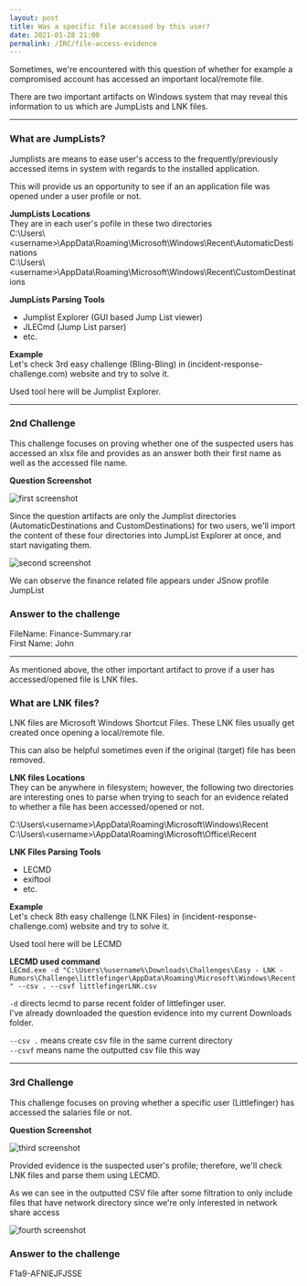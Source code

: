 ```yaml
---
layout: post
title: Was a specific file accessed by this user?
date: 2021-01-28 21:00
permalink: /IRC/file-access-evidence
---
```


Sometimes, we're encountered with this question of whether for example a compromised account has accessed an important local/remote file.

There are two important artifacts on Windows system that may reveal this information to us which are JumpLists and LNK files.

---

### What are JumpLists?
Jumplists are means to ease user's access to the frequently/previously accessed items in system with regards to the installed application.

This will provide us an opportunity to see if an an application file was opened under a user profile or not.

**JumpLists Locations**<br>
They are in each user's pofile in these two directories<br>
C:\Users\\\<username\>\AppData\Roaming\Microsoft\Windows\Recent\AutomaticDestinations<br>
C:\Users\\\<username\>\AppData\Roaming\Microsoft\Windows\Recent\CustomDestinations<br>

**JumpLists Parsing Tools**<br>
- Jumplist Explorer (GUI based Jump List viewer)<br>
- JLECmd (Jump List parser)<br>
- etc.<br> 

**Example**<br>
Let's check 3rd easy challenge (Bling-Bling) in (incident-response-challenge.com) website and try to solve it.

Used tool here will be Jumplist Explorer.

---

### 2nd Challenge

This challenge focuses on proving whether one of the suspected users has accessed an xlsx file and provides as an answer both their first name as well as the accessed file name.

**Question Screenshot**

![first screenshot]({{site.baseurl}}/assets/images/210128-1.png)

Since the question artifacts are only the Jumplist directories (AutomaticDestinations and CustomDestinations) for two users, we'll import the content of these four directories into JumpList Explorer at once, and start navigating them.

![second screenshot]({{site.baseurl}}/assets/images/210128-2.png)

We can observe the finance related file appears under JSnow profile JumpList

### Answer to the challenge
FileName: Finance-Summary.rar<br>
First Name: John<br>


***

As mentioned above, the other important artifact to prove if a user has accessed/opened file is LNK files.

### What are LNK files?
LNK files are Microsoft Windows Shortcut Files.
These LNK files usually get created once opening a local/remote file.

This can also be helpful sometimes even if the original (target) file has been removed.

**LNK files Locations**<br>
They can be anywhere in filesystem; however, the following two directories are interesting ones to parse when trying to seach for an evidence related to whether a file has been accessed/opened or not.

C:\Users\\\<username\>\AppData\Roaming\Microsoft\Windows\Recent<br>
C:\Users\\\<username\>\AppData\Roaming\Microsoft\Office\Recent

**LNK Files Parsing Tools**<br>
- LECMD<br>
- exiftool<br>
- etc.

**Example**<br>
Let's check 8th easy challenge (LNK Files) in (incident-response-challenge.com) website and try to solve it.

Used tool here will be LECMD

**LECMD used command**<br>
`LECmd.exe -d "C:\Users\%username%\Downloads\Challenges\Easy - LNK - Rumors\Challenge\littlefinger\AppData\Roaming\Microsoft\Windows\Recent" --csv . --csvf littlefingerLNK.csv`

`-d` directs lecmd to parse recent folder of littlefinger user.<br>
I've already downloaded the question evidence into my current Downloads folder.

`--csv .` means create csv file in the same current directory<br>
`--csvf` means name the outputted csv file this way

---

### 3rd Challenge

This challenge focuses on proving whether a specific user (Littlefinger) has accessed the salaries file or not.

**Question Screenshot**

![third screenshot]({{site.baseurl}}/assets/images/210128-3.png)

Provided evidence is the suspected user's profile; therefore, we'll check LNK files and parse them using LECMD.

As we can see in the outputted CSV file after some filtration to only include files that have network directory since we're only interested in network share access


![fourth screenshot]({{site.baseurl}}/assets/images/210128-4.png)

### Answer to the challenge
F1a9-AFNIEJFJSSE